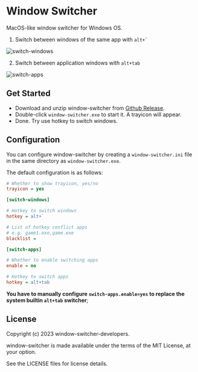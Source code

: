 # Window Switcher

MacOS-like window switcher for Windows OS.

1. Switch between windows of the same app with ``` alt+` ```

![switch-windows](https://user-images.githubusercontent.com/4012553/221805510-ee6a4f2e-e527-4f63-b4a0-080a447d176d.gif)

2. Switch between application windows with `alt+tab`

![switch-apps](https://user-images.githubusercontent.com/4012553/221538853-b4793205-23a6-4a27-9f3c-4ff519cd6650.gif)

## Get Started

- Download and unzip window-switcher from [Github Release](https://github.com/sigoden/window-switcher/releases).
- Double-click `window-switcher.exe` to start it. A trayicon will appear.
- Done. Try use hotkey to switch windows.

## Configuration

You can configure window-switcher by creating a `window-switcher.ini` file in the same directory as `window-switcher.exe`.

The default configuration is as follows:

```ini
# Whether to show trayicon, yes/no
trayicon = yes 

[switch-windows]

# Hotkey to switch windows
hotkey = alt+`

# List of hotkey conflict apps
# e.g. game1.exe,game.exe
blacklist =

[switch-apps]

# Whether to enable switching apps
enable = no

# Hotkey to switch apps
hotkey = alt+tab
```

**You have to manually configure `switch-apps.enable=yes` to replace the system builtin `alt+tab` switcher**;

## License

Copyright (c) 2023 window-switcher-developers.

window-switcher is made available under the terms of the MIT License, at your option.

See the LICENSE files for license details.